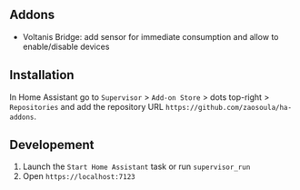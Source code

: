 ## Addons
- Voltanis Bridge: add sensor for immediate consumption and allow to enable/disable devices

## Installation

In Home Assistant go to `Supervisor` > `Add-on Store` > dots top-right > `Repositories` and add the repository URL `https://github.com/zaosoula/ha-addons`.

## Developement
1. Launch the `Start Home Assistant` task or run `supervisor_run`
2. Open `https://localhost:7123`
